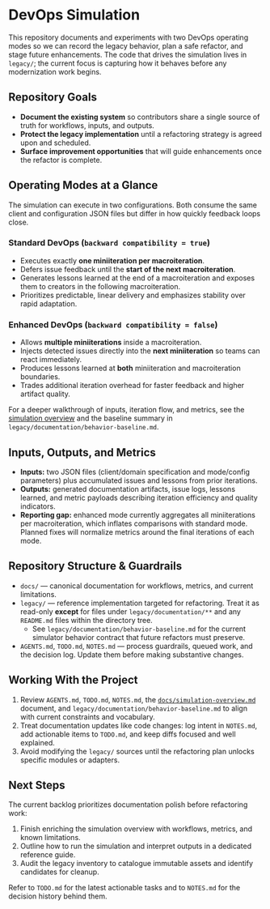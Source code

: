 # DevOps Simulation

This repository documents and experiments with two DevOps operating modes so we
can record the legacy behavior, plan a safe refactor, and stage future
enhancements. The code that drives the simulation lives in `legacy/`; the
current focus is capturing how it behaves before any modernization work begins.

## Repository Goals

- **Document the existing system** so contributors share a single source of
  truth for workflows, inputs, and outputs.
- **Protect the legacy implementation** until a refactoring strategy is agreed
  upon and scheduled.
- **Surface improvement opportunities** that will guide enhancements once the
  refactor is complete.

## Operating Modes at a Glance

The simulation can execute in two configurations. Both consume the same client
and configuration JSON files but differ in how quickly feedback loops close.

### Standard DevOps (`backward compatibility = true`)

- Executes exactly **one miniiteration per macroiteration**.
- Defers issue feedback until the **start of the next macroiteration**.
- Generates lessons learned at the end of a macroiteration and exposes them to
  creators in the following macroiteration.
- Prioritizes predictable, linear delivery and emphasizes stability over rapid
  adaptation.

### Enhanced DevOps (`backward compatibility = false`)

- Allows **multiple miniiterations** inside a macroiteration.
- Injects detected issues directly into the **next miniiteration** so teams can
  react immediately.
- Produces lessons learned at **both** miniiteration and macroiteration
  boundaries.
- Trades additional iteration overhead for faster feedback and higher artifact
  quality.

For a deeper walkthrough of inputs, iteration flow, and metrics, see the
[simulation overview](docs/simulation-overview.md) and the baseline summary in
`legacy/documentation/behavior-baseline.md`.

## Inputs, Outputs, and Metrics

- **Inputs:** two JSON files (client/domain specification and mode/config
  parameters) plus accumulated issues and lessons from prior iterations.
- **Outputs:** generated documentation artifacts, issue logs, lessons learned,
  and metric payloads describing iteration efficiency and quality indicators.
- **Reporting gap:** enhanced mode currently aggregates all miniiterations per
  macroiteration, which inflates comparisons with standard mode. Planned fixes
  will normalize metrics around the final iterations of each mode.

## Repository Structure & Guardrails

- `docs/` — canonical documentation for workflows, metrics, and current
  limitations.
- `legacy/` — reference implementation targeted for refactoring. Treat it as
  read-only **except** for files under `legacy/documentation/**` and any
  `README.md` files within the directory tree.
  - See `legacy/documentation/behavior-baseline.md` for the current
    simulator behavior contract that future refactors must preserve.
- `AGENTS.md`, `TODO.md`, `NOTES.md` — process guardrails, queued work, and the
  decision log. Update them before making substantive changes.

## Working With the Project

1. Review `AGENTS.md`, `TODO.md`, `NOTES.md`, the
   [`docs/simulation-overview.md`](docs/simulation-overview.md) document, and
   `legacy/documentation/behavior-baseline.md` to align with current constraints
   and vocabulary.
2. Treat documentation updates like code changes: log intent in `NOTES.md`, add
   actionable items to `TODO.md`, and keep diffs focused and well explained.
3. Avoid modifying the `legacy/` sources until the refactoring plan unlocks
   specific modules or adapters.

## Next Steps

The current backlog prioritizes documentation polish before refactoring work:

1. Finish enriching the simulation overview with workflows, metrics, and known
   limitations.
2. Outline how to run the simulation and interpret outputs in a dedicated
   reference guide.
3. Audit the legacy inventory to catalogue immutable assets and identify
   candidates for cleanup.

Refer to `TODO.md` for the latest actionable tasks and to `NOTES.md` for the
decision history behind them.
